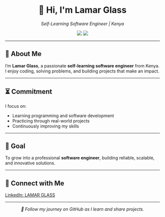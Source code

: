 <!-- Banner Section -->
<div align="center">
  <h1>👋 Hi, I'm <strong>Lamar Glass</strong></h1>
  <p><em>Self-Learning Software Engineer | Kenya</em></p>
  
  <img src="https://img.shields.io/badge/Software%20Engineering-Learning-blue?style=for-the-badge" />
  <img src="https://img.shields.io/badge/Coding%20Since-2025-orange?style=for-the-badge" />
</div>

---

## 📖 About Me
I’m **Lamar Glass**, a passionate **self-learning software engineer** from Kenya. I enjoy coding, solving problems, and building projects that make an impact.

---

## ⏳ Commitment
I focus on:
- Learning programming and software development
- Practicing through real-world projects
- Continuously improving my skills

---

## 🎯 Goal
To grow into a professional **software engineer**, building reliable, scalable, and innovative solutions.

---

## 🔗 Connect with Me
[LinkedIn: LAMAR GLASS](https://www.linkedin.com/in/lewis-ndubi-687901377)

---

<div align="center">
  <i>📌 Follow my journey on GitHub as I learn and share projects.</i>
</div>
